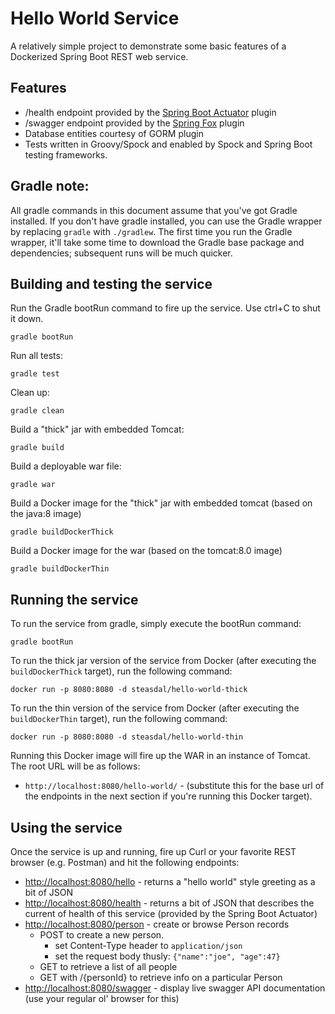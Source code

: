 # Hello World Service
A relatively simple project to demonstrate some basic features of a Dockerized Spring Boot REST web service.

## Features
   * /health endpoint provided by the [Spring Boot Actuator](http://docs.spring.io/spring-boot/docs/current-SNAPSHOT/reference/htmlsingle/#production-ready) plugin
   * /swagger endpoint provided by the [Spring Fox](http://springfox.github.io/springfox/) plugin
   * Database entities courtesy of GORM plugin
   * Tests written in Groovy/Spock and enabled by Spock and Spring Boot testing frameworks.

## Gradle note:
All gradle commands in this document assume that you've got Gradle installed.  If you don't have gradle installed, you can use the Gradle wrapper by replacing `gradle` with `./gradlew`.
The first time you run the Gradle wrapper, it'll take some time to download the Gradle base package and dependencies; subsequent runs will be much quicker.

## Building and testing the service
Run the Gradle bootRun command to fire up the service.  Use ctrl+C to shut it down.

    gradle bootRun
    
Run all tests:

    gradle test

Clean up:

    gradle clean
    
Build a "thick" jar with embedded Tomcat:

    gradle build
   
Build a deployable war file:

    gradle war
    
Build a Docker image for the "thick" jar with embedded tomcat (based on the java:8 image)

    gradle buildDockerThick
    
Build a Docker image for the war (based on the tomcat:8.0 image)

    gradle buildDockerThin
    
## Running the service
To run the service from gradle, simply execute the bootRun command:

    gradle bootRun
    
To run the thick jar version of the service from Docker (after executing the `buildDockerThick` target), run the following command:

    docker run -p 8080:8080 -d steasdal/hello-world-thick
    
To run the thin version of the service from Docker (after executing the `buildDockerThin` target), run the following command:

    docker run -p 8080:8080 -d steasdal/hello-world-thin
    
Running this Docker image will fire up the WAR in an instance of Tomcat.  The root URL will be as follows:

   * `http://localhost:8080/hello-world/` - (substitute this for the base url of the endpoints in the next section if you're running this Docker target).
    
## Using the service
Once the service is up and running, fire up Curl or your favorite REST browser (e.g. Postman) and hit the following endpoints:

   * [http://localhost:8080/hello](http://localhost:8080/hello) - returns a "hello world" style greeting as a bit of JSON
   * [http://localhost:8080/health](http://localhost:8080/health) - returns a bit of JSON that describes the current of health of this service (provided by the Spring Boot Actuator)
   * [http://localhost:8080/person](http://localhost:8080/person) - create or browse Person records
      * POST to create a new person.
         * set Content-Type header to `application/json`
         * set the request body thusly: `{"name":"joe", "age":47}`
      * GET to retrieve a list of all people
      * GET with /{personId} to retrieve info on a particular Person
   * [http://localhost:8080/swagger](http://localhost:8080/swagger) - display live swagger API documentation (use your regular ol' browser for this)
